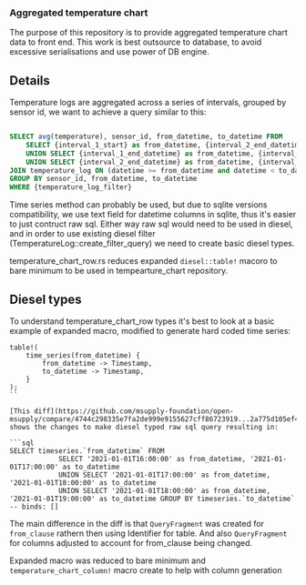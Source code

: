 ### Aggregated temperature chart

The purpose of this repository is to provide aggregated temperature chart data to front end.
This work is best outsource to database, to avoid excessive serialisations and use power of DB engine.

## Details

Temperature logs are aggregated across a series of intervals, grouped by sensor id, we want to achieve a query similar to this:
```sql

SELECT avg(temperature), sensor_id, from_datetime, to_datetime FROM 
    SELECT {interval_1_start} as from_datetime, {interval_2_end_datetime} as to_datetime
    UNION SELECT {interval_1_end_datetime} as from_datetime, {interval_2_end_datetime} as to_datetime 
    UNION SELECT {interval_2_end_datetime} as from_datetime, {interval_3_end_datetime} as to_datetime 
JOIN temperature_log ON (datetime >= from_datetime and datetime < to_datetime)
GROUP BY sensor_id, from_datetime, to_datetime
WHERE {temperature_log_filter}
```

Time series method can probably be used, but due to sqlite versions compatibility, we use text field for datetime columns in sqlite, thus it's easier to just contruct raw sql. 
Either way raw sql would need to be used in diesel, and in order to use existing diesel filter (TemperatureLog::create_filter_query) we need to create basic diesel types.

temperature_chart_row.rs reduces expanded `diesel::table!` macoro to bare minimum to be used in tempearture_chart repository.

## Diesel types

To understand temperature_chart_row types it's best to look at a basic example of expanded macro, modified to generate hard coded time series:

```
table!(
    time_series(from_datetime) {
        from_datetime -> Timestamp,
        to_datetime -> Timestamp,
    }
);
``

[This diff](https://github.com/msupply-foundation/open-msupply/compare/4744c298335e7fa2de999e9155627cff86723919...2a775d105ef49a0490a21d7df950ab1dd35864d8) shows the changes to make diesel typed raw sql query resulting in:

```sql
SELECT timeseries.`from_datetime` FROM 
            SELECT '2021-01-01T16:00:00' as from_datetime, '2021-01-01T17:00:00' as to_datetime
            UNION SELECT '2021-01-01T17:00:00' as from_datetime, '2021-01-01T18:00:00' as to_datetime
            UNION SELECT '2021-01-01T18:00:00' as from_datetime, '2021-01-01T19:00:00' as to_datetime GROUP BY timeseries.`to_datetime` -- binds: []
```

The main difference in the diff is that `QueryFragment` was created for `from_clause` rathern then using Identifier for table. And also `QueryFragment` for columns adjusted to account for from_clause being changed.

Expanded macro was reduced to bare minimum and `temperature_chart_column!` macro create to help with column generation

